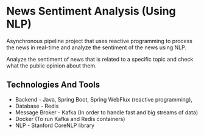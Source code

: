 # News Sentiment Analysis (Using NLP)
Asynchronous pipeline project that uses reactive programming to process the news in real-time and analyze the sentiment of the news using NLP.

Analyze the sentiment of news that is related to a specific topic and check what the public opinion about them.

## Technologies And Tools
* Backend - Java, Spring Boot, Spring WebFlux (reactive programming),
* Database - Redis
* Message Broker - Kafka (In order to handle fast and big streams of data)
* Docker (To run Kafka and Redis containers)
* NLP - Stanford CoreNLP library
